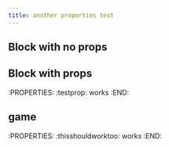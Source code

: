 ```yaml
---
title: another properties test
---
```


## Block with no props
## Block with props
:PROPERTIES:
:testprop: works 
:END:
## game
:PROPERTIES:
:thisshouldworktoo: works 
:END:
##
